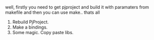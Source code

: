 well, firstly you need to get pjproject and build it with paramaters from makefile
and then you can use make.. thats all

1) Rebuild PjProject.
2) Make a bindings.
3) Some magic. Copy paste libs.
